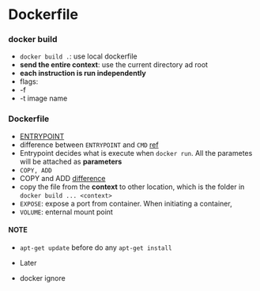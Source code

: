 # Dockerfile
### docker build
* `docker build .`: use local dockerfile
 * **send the entire context**: use the current directory ad root
 * **each instruction is run independently**
 * flags:
  * -f <path to Dockerfile>
  * -t image name

### Dockerfile
* [ENTRYPOINT](https://docs.docker.com/engine/reference/builder/#entrypoint)
 * difference between `ENTRYPOINT` and `CMD` [ref](http://stackoverflow.com/questions/21553353/what-is-the-difference-between-cmd-and-entrypoint-in-a-dockerfile)
 * Entrypoint decides what is execute when `docker run`. All the parametes will be attached as **parameters**
* `COPY, ADD`
 * COPY and ADD [difference](http://stackoverflow.com/questions/24958140/docker-copy-vs-add)
 * copy the file from the **context** to other location, which is the folder in `docker build ... <context>`
 * `EXPOSE`: expose a port from container. When initiating a container,
 * `VOLUME`: enternal mount point

#### NOTE
* `apt-get update` before do any `apt-get install`

* Later
 * docker ignore


